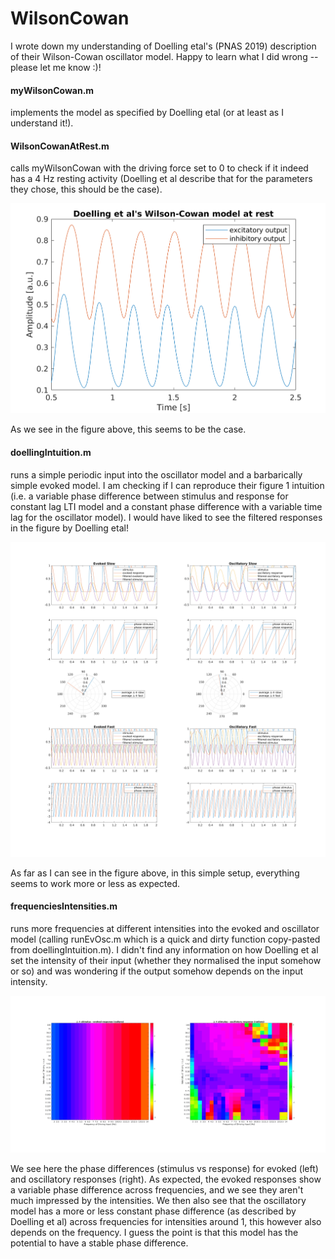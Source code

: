 # WilsonCowan

I wrote down my understanding of Doelling etal's (PNAS 2019) description of their Wilson-Cowan oscillator model.
Happy to learn what I did wrong -- please let me know :)!

#### myWilsonCowan.m 
implements the model as specified by Doelling etal (or at least as I understand it!).

#### WilsonCowanAtRest.m 
calls myWilsonCowan with the driving force set to 0 to check if it indeed has a 4 Hz resting activity (Doelling et al describe that for the parameters they chose, this should be the case).

![alt text](https://github.com/cdaube/WilsonCowan/blob/master/Figures/Figure_WilsonCowanAtRest.png)

As we see in the figure above, this seems to be the case.

#### doellingIntuition.m 
runs a simple periodic input into the oscillator model and a barbarically simple evoked model. I am checking if I can reproduce their figure 1 intuition (i.e. a variable phase difference between stimulus and response for constant lag LTI model and a constant phase difference with a variable time lag for the oscillator model). I would have liked to see the filtered responses in the figure by Doelling etal!

![alt text](https://github.com/cdaube/WilsonCowan/blob/master/Figures/Figure_EvOscDoellingIntuition.png)

As far as I can see in the figure above, in this simple setup, everything seems to work more or less as expected.

#### frequenciesIntensities.m 
runs more frequencies at different intensities into the evoked and oscillator model (calling runEvOsc.m which is a quick and dirty function copy-pasted from doellingIntuition.m). I didn't find any information on how Doelling et al set the intensity of their input (whether they normalised the input somehow or so) and was wondering if the output somehow depends on the input intensity.

![alt text](https://github.com/cdaube/WilsonCowan/blob/master/Figures/Figure_PhaseDiff_freqInt_evOsc.png)

We see here the phase differences (stimulus vs response) for evoked (left) and oscillatory responses (right). 
As expected, the evoked responses show a variable phase difference across frequencies, and we see they aren't much impressed by the intensities.
We then also see that the oscillatory model has a more or less constant phase difference (as described by Doelling et al) across frequencies for intensities around 1, this however also depends on the frequency.
I guess the point is that this model has the potential to have a stable phase difference.

